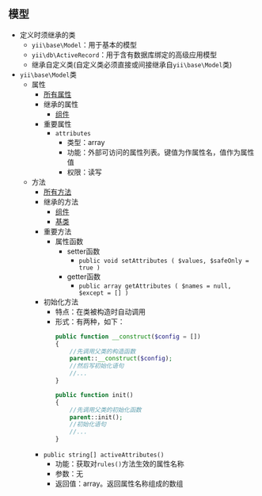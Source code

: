 ## 模型
* 定义时须继承的类
    * `yii\base\Model`：用于基本的模型
    * `yii\db\ActiveRecord`：用于含有数据库绑定的高级应用模型
    * 继承自定义类(自定义类必须直接或间接继承自`yii\base\Model`类) 
* `yii\base\Model`类
    * 属性
        * [所有属性](https://www.yiichina.com/doc/api/2.0/yii-base-model#properties)
        * 继承的属性
            * [组件](./组件)
        * 重要属性
            * `attributes`
                * 类型：array
                * 功能：外部可访问的属性列表。键值为作属性名，值作为属性值 
                * 权限：读写
    * 方法  
        * [所有方法](https://www.yiichina.com/doc/api/2.0/yii-base-model#methods)
        * 继承的方法
            * [组件](./组件)
            * [基类](./基类)
        * 重要方法
            * 属性函数 
                * setter函数 
                    * `public void setAttributes ( $values, $safeOnly = true )`
                * getter函数
                    * `public array getAttributes ( $names = null, $except = [] )`
        * 初始化方法
            * 特点：在类被构造时自动调用
            * 形式：有两种，如下：
                ```php
                public function __construct($config = [])
                {
                    //先调用父类的构造函数
                    parent::__construct($config);
                    //然后写初始化语句
                    //...
                }
                ```
                ```php
                public function init()
                {
                    //先调用父类的初始化函数 
                    parent::init();
                    //初始化语句
                    //...
                }
                ```
        * `public string[] activeAttributes()`
            * 功能：获取对`rules()`方法生效的属性名称
            * 参数：无
            * 返回值：array。返回属性名称组成的数组 
        